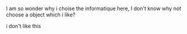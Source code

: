  I am so wonder why i choise the informatique here, I don't know why not choose a object which i like?

i don't like this
